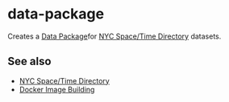# data-package

Creates a [Data Package](http://frictionlessdata.io/data-packages/)for [NYC Space/Time Directory](http://spacetime.nypl.org) datasets.

## See also

- [NYC Space/Time Directory](http://spacetime.nypl.org)
- [Docker Image Building](https://github.com/nypl-spacetime/docker-image-builder)
